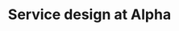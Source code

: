 ---
layout: article
title: "Service design at Alpha"
description: "Where to start with service design..."
tags: service-design
order: 1
---